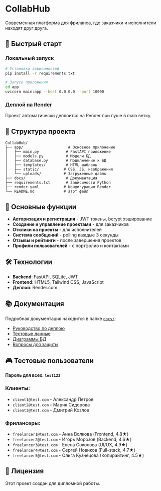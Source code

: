 # CollabHub

Современная платформа для фриланса, где заказчики и исполнители находят друг друга.

## 🚀 Быстрый старт

### Локальный запуск

```bash
# Установка зависимостей
pip install -r requirements.txt

# Запуск приложения
cd app
uvicorn main:app --host 0.0.0.0 --port 10000
```

### Деплой на Render

Проект автоматически деплоится на Render при пуше в main ветку.

## 📁 Структура проекта

```
CollabHub/
├── app/                    # Основное приложение
│   ├── main.py            # FastAPI приложение
│   ├── models.py          # Модели БД
│   ├── database.py        # Подключение к БД
│   ├── templates/         # HTML шаблоны
│   ├── static/           # CSS, JS, изображения
│   └── uploads/          # Загруженные файлы
├── docs/                  # Документация
├── requirements.txt       # Зависимости Python
├── render.yaml           # Конфигурация Render
└── README.md             # Этот файл
```

## 🎯 Основные функции

- **Авторизация и регистрация** - JWT токены, bcrypt хэширование
- **Создание и управление проектами** - для заказчиков
- **Отклики на проекты** - для исполнителей
- **Система сообщений** - polling каждые 3 секунды
- **Отзывы и рейтинги** - после завершения проектов
- **Профили пользователей** - с портфолио и контактами

## 🛠 Технологии

- **Backend**: FastAPI, SQLite, JWT
- **Frontend**: HTML5, Tailwind CSS, JavaScript
- **Деплой**: Render.com

## 📚 Документация

Подробная документация находится в папке [`docs/`](docs/):

- [Руководство по деплою](docs/DEPLOYMENT_GUIDE.md)
- [Тестовые данные](docs/TEST_DATA_GUIDE.md)
- [Диаграммы БД](docs/ER_DIAGRAM.md)
- [Вопросы для защиты](docs/DEFENSE_QUESTIONS.md)

## 🎮 Тестовые пользователи

**Пароль для всех: `test123`**

### Клиенты:
- `client1@test.com` - Александр Петров
- `client2@test.com` - Мария Сидорова
- `client3@test.com` - Дмитрий Козлов

### Фрилансеры:
- `freelancer1@test.com` - Анна Волкова (Frontend, 4.8★)
- `freelancer2@test.com` - Игорь Морозов (Backend, 4.6★)
- `freelancer3@test.com` - Елена Соколова (UI/UX, 4.9★)
- `freelancer4@test.com` - Сергей Новиков (Full-stack, 4.7★)
- `freelancer5@test.com` - Ольга Кузнецова (Копирайтинг, 4.5★)

## 📄 Лицензия

Этот проект создан для дипломной работы.
